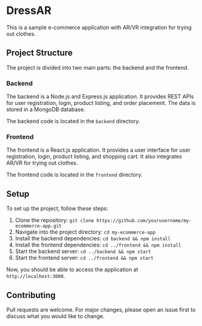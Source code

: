 # DressAR

This is a sample e-commerce application with AR/VR integration for trying out clothes.

## Project Structure

The project is divided into two main parts: the backend and the frontend.

### Backend

The backend is a Node.js and Express.js application. It provides REST APIs for user registration, login, product listing, and order placement. The data is stored in a MongoDB database.

The backend code is located in the `backend` directory.

### Frontend

The frontend is a React.js application. It provides a user interface for user registration, login, product listing, and shopping cart. It also integrates AR/VR for trying out clothes.

The frontend code is located in the `frontend` directory.

## Setup

To set up the project, follow these steps:

1. Clone the repository: `git clone https://github.com/yourusername/my-ecommerce-app.git`
2. Navigate into the project directory: `cd my-ecommerce-app`
3. Install the backend dependencies: `cd backend && npm install`
4. Install the frontend dependencies: `cd ../frontend && npm install`
5. Start the backend server: `cd ../backend && npm start`
6. Start the frontend server: `cd ../frontend && npm start`

Now, you should be able to access the application at `http://localhost:3000`.

## Contributing

Pull requests are welcome. For major changes, please open an issue first to discuss what you would like to change.
